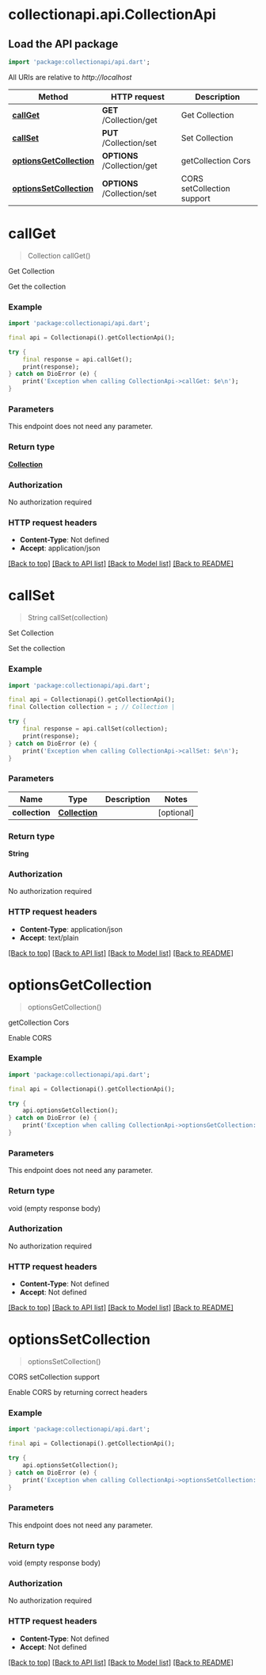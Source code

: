 # collectionapi.api.CollectionApi

## Load the API package
```dart
import 'package:collectionapi/api.dart';
```

All URIs are relative to *http://localhost*

Method | HTTP request | Description
------------- | ------------- | -------------
[**callGet**](CollectionApi.md#callget) | **GET** /Collection/get | Get Collection
[**callSet**](CollectionApi.md#callset) | **PUT** /Collection/set | Set Collection
[**optionsGetCollection**](CollectionApi.md#optionsgetcollection) | **OPTIONS** /Collection/get | getCollection Cors
[**optionsSetCollection**](CollectionApi.md#optionssetcollection) | **OPTIONS** /Collection/set | CORS setCollection support


# **callGet**
> Collection callGet()

Get Collection

Get the collection 

### Example
```dart
import 'package:collectionapi/api.dart';

final api = Collectionapi().getCollectionApi();

try {
    final response = api.callGet();
    print(response);
} catch on DioError (e) {
    print('Exception when calling CollectionApi->callGet: $e\n');
}
```

### Parameters
This endpoint does not need any parameter.

### Return type

[**Collection**](Collection.md)

### Authorization

No authorization required

### HTTP request headers

 - **Content-Type**: Not defined
 - **Accept**: application/json

[[Back to top]](#) [[Back to API list]](../README.md#documentation-for-api-endpoints) [[Back to Model list]](../README.md#documentation-for-models) [[Back to README]](../README.md)

# **callSet**
> String callSet(collection)

Set Collection

Set the collection 

### Example
```dart
import 'package:collectionapi/api.dart';

final api = Collectionapi().getCollectionApi();
final Collection collection = ; // Collection | 

try {
    final response = api.callSet(collection);
    print(response);
} catch on DioError (e) {
    print('Exception when calling CollectionApi->callSet: $e\n');
}
```

### Parameters

Name | Type | Description  | Notes
------------- | ------------- | ------------- | -------------
 **collection** | [**Collection**](Collection.md)|  | [optional] 

### Return type

**String**

### Authorization

No authorization required

### HTTP request headers

 - **Content-Type**: application/json
 - **Accept**: text/plain

[[Back to top]](#) [[Back to API list]](../README.md#documentation-for-api-endpoints) [[Back to Model list]](../README.md#documentation-for-models) [[Back to README]](../README.md)

# **optionsGetCollection**
> optionsGetCollection()

getCollection Cors

Enable CORS  

### Example
```dart
import 'package:collectionapi/api.dart';

final api = Collectionapi().getCollectionApi();

try {
    api.optionsGetCollection();
} catch on DioError (e) {
    print('Exception when calling CollectionApi->optionsGetCollection: $e\n');
}
```

### Parameters
This endpoint does not need any parameter.

### Return type

void (empty response body)

### Authorization

No authorization required

### HTTP request headers

 - **Content-Type**: Not defined
 - **Accept**: Not defined

[[Back to top]](#) [[Back to API list]](../README.md#documentation-for-api-endpoints) [[Back to Model list]](../README.md#documentation-for-models) [[Back to README]](../README.md)

# **optionsSetCollection**
> optionsSetCollection()

CORS setCollection support

Enable CORS by returning correct headers 

### Example
```dart
import 'package:collectionapi/api.dart';

final api = Collectionapi().getCollectionApi();

try {
    api.optionsSetCollection();
} catch on DioError (e) {
    print('Exception when calling CollectionApi->optionsSetCollection: $e\n');
}
```

### Parameters
This endpoint does not need any parameter.

### Return type

void (empty response body)

### Authorization

No authorization required

### HTTP request headers

 - **Content-Type**: Not defined
 - **Accept**: Not defined

[[Back to top]](#) [[Back to API list]](../README.md#documentation-for-api-endpoints) [[Back to Model list]](../README.md#documentation-for-models) [[Back to README]](../README.md)

